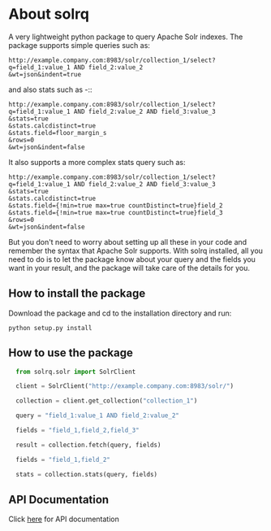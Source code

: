 # About solrq

A very lightweight python package to query Apache Solr indexes. The package supports
simple queries such as:


    http://example.company.com:8983/solr/collection_1/select?q=field_1:value_1 AND field_2:value_2
    &wt=json&indent=true

and also stats such as -::


    http://example.company.com:8983/solr/collection_1/select?
    q=field_1:value_1 AND field_2:value_2 AND field_3:value_3
    &stats=true
    &stats.calcdistinct=true
    &stats.field=floor_margin_s
    &rows=0
    &wt=json&indent=false


It also supports a more complex stats query such as:


    http://example.company.com:8983/solr/collection_1/select?
    q=field_1:value_1 AND field_2:value_2 AND field_3:value_3
    &stats=true
    &stats.calcdistinct=true
    &stats.field={!min=true max=true countDistinct=true}field_2
    &stats.field={!min=true max=true countDistinct=true}field_3
    &rows=0
    &wt=json&indent=false

But you don't need to worry about setting up all these in your code and remember
the syntax that Apache Solr supports. With solrq installed,
all you need to do is to let the package know about your query and the fields
you want in your result, and the package will take care of the details for you.

## How to install the package

Download the package and cd to the installation directory and run:
```
python setup.py install
```

## How to use the package

```python
  from solrq.solr import SolrClient

  client = SolrClient("http://example.company.com:8983/solr/")

  collection = client.get_collection("collection_1")

  query = "field_1:value_1 AND field_2:value_2"

  fields = "field_1,field_2,field_3"

  result = collection.fetch(query, fields)

  fields = "field_1,field_2"

  stats = collection.stats(query, fields)
```

## API Documentation

Click [here](./doc/build/html/index.html) for API documentation
